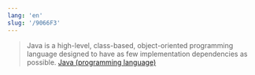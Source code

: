 ```yaml
---
lang: 'en'
slug: '/9066F3'
---
```


> Java is a high-level, class-based, object-oriented programming language designed to have as few implementation dependencies as possible. [Java (programming language)](<https://en.wikipedia.org/wiki/Java_(programming_language)>)
